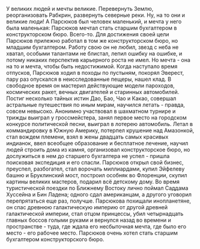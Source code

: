   У великих людей и мечты великие. Перевернуть Землю, реорганизовать Рабкрин, развернуть северные реки. Ну, на то они и великие люди! А Парсюков был человек маленький, и мечта у него была маленькая: Парсюков мечтал стать старшим бухгалтером в конструкторском бюро. Всего-то.
Для достижения своей цели Парсюков прилежно работал в том же конструкторском бюро, но младшим бухгалтером. Работу свою он не любил, звезд с неба не хватал, особыми талантами не блистал, лепил ошибку на ошибке, и потому никаких перспектив карьерного роста не имел. Но мечта - она на то и мечта, чтобы быть недостижимой.
Когда наступало время отпусков, Парсюков ходил в походы по пустыням, покорял Эверест, пару раз опускался в неисследованные пещеры, нашел клад. В свободное время он мастерил действующие модели пароходов, космических ракет, вечных двигателей и старинных автомобилей. Постиг несколько тайных истин Дао, Бао, Чао и Какао, совершал астральные путешествия по иным мирам, научился летать - правда, совсем невысоко. Анонимно участвовал в шахматном турнире и трижды выиграл у гроссмейстера, занял первое место на городском конкурсе политической песни, выиграл в лотерею автомобиль. Летал в коммандировку в Южную Америку, потерпел крушение над Амазонкой, стал вождем племени, взял в жены двадцать самых красивых индианок, ввел всеобщее образование и бесплатное лечение, научил людей строить дома из камня, организовал конструкторское бюро, но дослужиться в нем до старшего бухгалтера не успел - пришла поисковая экспедиция и его спасли.
Парсюков открыл свой бизнес, преуспел, разбогател, стал ворочать миллиардами, купил Эйфелеву башню и Бруклинский мост, построил особняк во Флоренции, скупил картины великих мастеров, подарил всё детскому дому.
Во время туристической поездки по Ближнему Востоку лично поймал Саддама Хуссейна и Бин Ладена; одного сдал американцам, а другого уговорил перепрятаться еще раз, получше.
Парсюкова похищали инопланетяне, он спас древнюю галактическую империю от другой древней галактической империи, стал отцом принцессы, убил четырнадцать главных боссов голыми руками и вернулся назад во времени и пространстве - туда, где ждала его несбыточная мечта, где было его место - его рабочее место.
Парсюков очень хотел стать старшим бухгалтером  конструкторского бюро.    